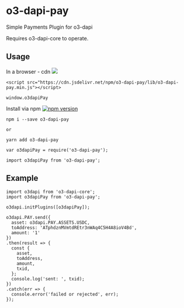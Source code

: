 # o3-dapi-pay
Simple Payments Plugin for o3-dapi

Requires o3-dapi-core to operate.

## Usage

In a browser - cdn [![](https://data.jsdelivr.com/v1/package/npm/o3-dapi-pay/badge)](https://www.jsdelivr.com/package/npm/o3-dapi-pay)
```
<script src="https://cdn.jsdelivr.net/npm/o3-dapi-pay/lib/o3-dapi-pay.min.js"></script>
```
```
window.o3dapiPay
```

Install via npm [![npm version](https://badge.fury.io/js/o3-dapi-pay.svg)](https://badge.fury.io/js/o3-dapi-pay)
```
npm i --save o3-dapi-pay

or

yarn add o3-dapi-pay
```

```
var o3dapiPay = require('o3-dapi-pay');

import o3dapiPay from 'o3-dapi-pay';
```

## Example
```
import o3dapi from 'o3-dapi-core';
import o3dapiPay from 'o3-dapi-pay';

o3dapi.initPlugins([o3dapiPay]);

o3dapi.PAY.send({
  asset: o3dapi.PAY.ASSETS.USDC,
  toAddress: 'ATphdznMVmtdREtr3nWAq4C5H4A8ioV4Bd',
  amount: '1'
})
.then(result => {
  const {
    asset,
    toAddress,
    amount,
    txid,
  };
  console.log('sent: ', txid);
})
.catch(err => {
  console.error('failed or rejected', err);
});
```
